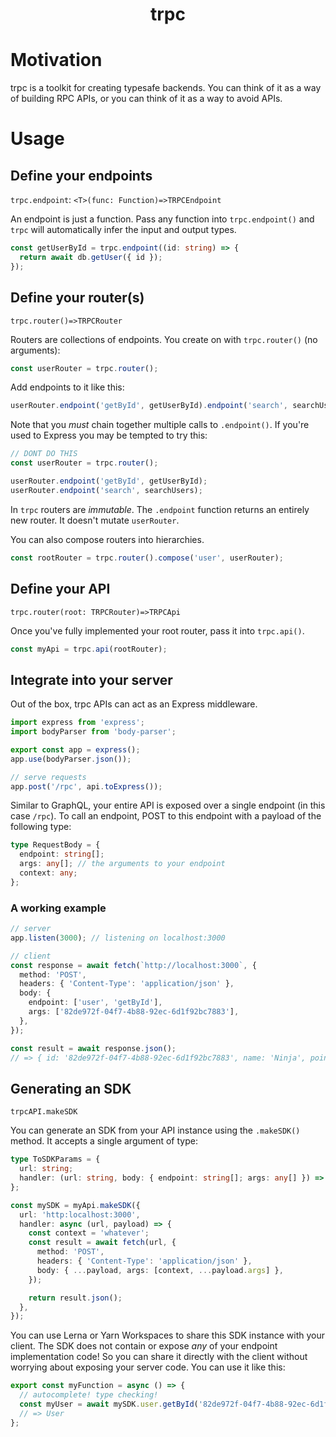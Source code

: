 <div align="center">
  <h1 align="center">trpc</h1>
</div>

<!-- Place this tag where you want the button to render. -->

<!-- Created by [@vriad](https://twitter.com/vriad), maintained by  -->

<!-- ### Table of contents -->

# Motivation

trpc is a toolkit for creating typesafe backends. You can think of it as a way of building RPC APIs, or you can think of it as a way to avoid APIs.

# Usage

## Define your endpoints

`trpc.endpoint`: `<T>(func: Function)=>TRPCEndpoint`

An endpoint is just a function. Pass any function into `trpc.endpoint()` and `trpc` will automatically infer the input and output types.

```ts
const getUserById = trpc.endpoint((id: string) => {
  return await db.getUser({ id });
});
```

## Define your router(s)

`trpc.router()=>TRPCRouter`

Routers are collections of endpoints. You create on with `trpc.router()` (no arguments):

```ts
const userRouter = trpc.router();
```

Add endpoints to it like this:

```ts
userRouter.endpoint('getById', getUserById).endpoint('search', searchUsers);
```

Note that you _must_ chain together multiple calls to `.endpoint()`. If you're used to Express you may be tempted to try this:

```ts
// DONT DO THIS
const userRouter = trpc.router();

userRouter.endpoint('getById', getUserById);
userRouter.endpoint('search', searchUsers);
```

In `trpc` routers are _immutable_. The `.endpoint` function returns an entirely new router. It doesn't mutate `userRouter`.

You can also compose routers into hierarchies.

```ts
const rootRouter = trpc.router().compose('user', userRouter);
```

## Define your API

`trpc.router(root: TRPCRouter)=>TRPCApi`

Once you've fully implemented your root router, pass it into `trpc.api()`.

```ts
const myApi = trpc.api(rootRouter);
```

## Integrate into your server

Out of the box, trpc APIs can act as an Express middleware.

```ts
import express from 'express';
import bodyParser from 'body-parser';

export const app = express();
app.use(bodyParser.json());

// serve requests
app.post('/rpc', api.toExpress());
```

Similar to GraphQL, your entire API is exposed over a single endpoint (in this case `/rpc`). To call an endpoint, POST to this endpoint with a payload of the following type:

```ts
type RequestBody = {
  endpoint: string[];
  args: any[]; // the arguments to your endpoint
  context: any;
};
```

### A working example

```ts
// server
app.listen(3000); // listening on localhost:3000

// client
const response = await fetch(`http://localhost:3000`, {
  method: 'POST',
  headers: { 'Content-Type': 'application/json' },
  body: {
    endpoint: ['user', 'getById'],
    args: ['82de972f-04f7-4b88-92ec-6d1f92bc7883'],
  },
});

const result = await response.json();
// => { id: '82de972f-04f7-4b88-92ec-6d1f92bc7883', name: 'Ninja', points: 127 }
```

## Generating an SDK

`trpcAPI.makeSDK`

You can generate an SDK from your API instance using the `.makeSDK()` method. It accepts a single argument of type:

```ts
type ToSDKParams = {
  url: string;
  handler: (url: string, body: { endpoint: string[]; args: any[] }) => Promise<any>;
};
```

```ts
const mySDK = myApi.makeSDK({
  url: 'http:localhost:3000',
  handler: async (url, payload) => {
    const context = 'whatever';
    const result = await fetch(url, {
      method: 'POST',
      headers: { 'Content-Type': 'application/json' },
      body: { ...payload, args: [context, ...payload.args] },
    });

    return result.json();
  },
});
```

You can use Lerna or Yarn Workspaces to share this SDK instance with your client. The SDK does not contain or expose _any_ of your endpoint implementation code! So you can share it directly with the client without worrying about exposing your server code. You can use it like this:

```ts
export const myFunction = async () => {
  // autocomplete! type checking!
  const myUser = await mySDK.user.getById('82de972f-04f7-4b88-92ec-6d1f92bc7883');
  // => User
};
```
